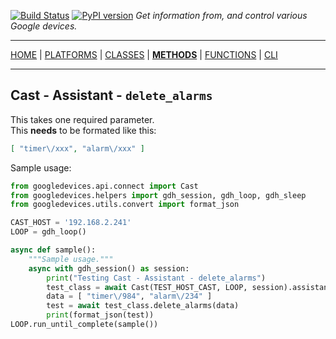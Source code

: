 [![Build Status][travis_status]][travis] [![PyPI version][pypi_badge]][pypi] _Get information from, and control various Google devices._

***

[HOME][home] | [PLATFORMS][platforms] | [CLASSES][classes] | [**METHODS**][methods] | [FUNCTIONS][functions] | [CLI][cli]

***

## Cast - Assistant - `delete_alarms`

This takes one required parameter.  
This **needs** to be formated like this:

```json
[ "timer\/xxx", "alarm\/xxx" ]
```

Sample usage:

```python
from googledevices.api.connect import Cast
from googledevices.helpers import gdh_session, gdh_loop, gdh_sleep
from googledevices.utils.convert import format_json

CAST_HOST = '192.168.2.241'
LOOP = gdh_loop()

async def sample():
    """Sample usage."""
    async with gdh_session() as session:
        print("Testing Cast - Assistant - delete_alarms")
        test_class = await Cast(TEST_HOST_CAST, LOOP, session).assistant()
        data = [ "timer\/984", "alarm\/234" ]
        test = await test_class.delete_alarms(data)
        print(format_json(test))
LOOP.run_until_complete(sample())
```

<!-- menu -->
[travis]: https://travis-ci.com/ludeeus/googledevices
[travis_status]: https://travis-ci.com/ludeeus/googledevices.svg?branch=master
[pypi]:https://pypi.org/project/googledevices/
[pypi_badge]: https://badge.fury.io/py/googledevices.svg
[home]: https://ludeeus.github.io/ROOT
[platforms]: https://ludeeus.github.io/ROOT/platforms
[classes]: https://ludeeus.github.io/ROOT/classes
[methods]: https://ludeeus.github.io/ROOT/methods
[functions]: https://ludeeus.github.io/ROOT/functions
[cli]: https://ludeeus.github.io/ROOT/cli
